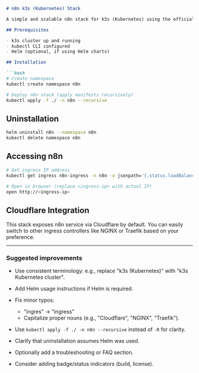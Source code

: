 ````md
# n8n k3s (Kubernetes) Stack

A simple and scalable n8n stack for k3s (Kubernetes) using the official n8n Docker image.

## Prerequisites

- k3s cluster up and running
- kubectl CLI configured
- Helm (optional, if using Helm charts)

## Installation

```bash
# Create namespace
kubectl create namespace n8n

# Deploy n8n stack (apply manifests recursively)
kubectl apply -f ./ -n n8n --recursive
````

## Uninstallation

```bash
helm uninstall n8n --namespace n8n
kubectl delete namespace n8n
```

## Accessing n8n

```bash
# Get ingress IP address
kubectl get ingress n8n-ingress -n n8n -o jsonpath='{.status.loadBalancer.ingress[0].ip}'

# Open in browser (replace <ingress-ip> with actual IP)
open http://<ingress-ip>
```

## Cloudflare Integration

This stack exposes n8n service via Cloudflare by default.
You can easily switch to other ingress controllers like NGINX or Traefik based on your preference.

---

### Suggested improvements

* Use consistent terminology: e.g., replace "k3s (Kubernetes)" with "k3s Kubernetes cluster".
* Add Helm usage instructions if Helm is required.
* Fix minor typos:

  * "ingres" → "ingress"
  * Capitalize proper nouns (e.g., "Cloudflare", "NGINX", "Traefik").
* Use `kubectl apply -f ./ -n n8n --recursive` instead of `-R` for clarity.
* Clarify that uninstallation assumes Helm was used.
* Optionally add a troubleshooting or FAQ section.
* Consider adding badge/status indicators (build, license).


